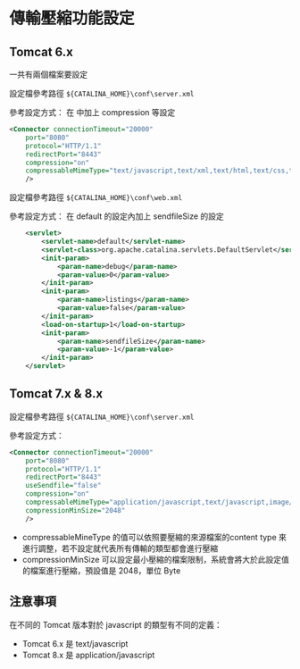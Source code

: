 傳輸壓縮功能設定
================

Tomcat 6.x
----------

一共有兩個檔案要設定

設定檔參考路徑 `${CATALINA_HOME}\conf\server.xml`

參考設定方式：
在 <Connector> 中加上 compression 等設定
```xml
<Connector connectionTimeout="20000"
	port="8080"
	protocol="HTTP/1.1"
	redirectPort="8443"
	compression="on"
	compressableMimeType="text/javascript,text/xml,text/html,text/css,text/plain,image/jpg,image/jpeg,image/png,image/gif"
	/> 
```

設定檔參考路徑 `${CATALINA_HOME}\conf\web.xml`

參考設定方式：
在 <servlet-name>default</servlet-name> 的設定內加上 sendfileSize 的設定
```xml
	<servlet>
        <servlet-name>default</servlet-name>
        <servlet-class>org.apache.catalina.servlets.DefaultServlet</servlet-class>
        <init-param>
            <param-name>debug</param-name>
            <param-value>0</param-value>
        </init-param>
        <init-param>
            <param-name>listings</param-name>
            <param-value>false</param-value>
        </init-param>
        <load-on-startup>1</load-on-startup>
        <init-param>
            <param-name>sendfileSize</param-name>
            <param-value>-1</param-value>
        </init-param>
    </servlet>
```

Tomcat 7.x & 8.x
----------------

設定檔參考路徑 `${CATALINA_HOME}\conf\server.xml`

參考設定方式：
```xml
<Connector connectionTimeout="20000"
	port="8080"
	protocol="HTTP/1.1"
	redirectPort="8443"
	useSendfile="false"
	compression="on"
	compressableMimeType="application/javascript,text/javascript,image/png,image/gif,image/jpg,image/bmp,text/html"
	compressionMinSize="2048"
	/>
```

- compressableMineType 的值可以依照要壓縮的來源檔案的content type 來進行調整，若不設定就代表所有傳輸的類型都會進行壓縮
- compressionMinSize 可以設定最小壓縮的檔案限制，系統會將大於此設定值的檔案進行壓縮，預設值是 2048，單位 Byte


注意事項
--------

在不同的 Tomcat 版本對於 javascript 的類型有不同的定義：
- Tomcat 6.x 是 text/javascript
- Tomcat 8.x 是 application/javascript
